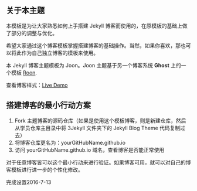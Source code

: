## 关于本主题

本模板是为让大家熟悉如何上手搭建 Jekyll 博客而使用的，在原模板的基础上做了部分的调整与优化。

希望大家通过这个博客模板掌握搭建博客的基础操作。当然，如果你喜欢，那也可以将此作为自己独立博客的模板来使用。

本 Jekyll 博客主题模板为 Joon。Joon 主题基于另一个博客系统 **Ghost** 上的一个模板 [Roon](http://github.com/tryghost/roon/).

查看博客样式：[Live Demo](https://senalr.github.io)

## 搭建博客的最小行动方案

1. Fork 主题博客的源码仓库（如果是使用这个模板博客，则是新建仓库，然后从学员仓库主目录中将 3Jekyll 文件夹下的 Jekyll Blog Theme 代码复制过去）
2. 将博客仓库更名为：yourGitHubName.github.io
3. 访问 yourGitHubName.github.io 域名，查看博客是否能正常使用

对于任意博客皆可以这个最小行动来进行验证。如果博客可用，就可以对自己的博客模板进行进一步的个性化修改。

完成设置2016-7-13

